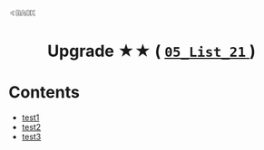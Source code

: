 <p align="left">
  <a href="../README.md">
    <img src="../../Z99-OTHERS/00-common/00-back.png" style="width:10%">
  </a>
</p>

<div align="center">
  <h1>
    Upgrade ★★ (
      <a href="https://drive.google.com/file/d/1bbLkJUrzqhrarNl3i0tO6SXG9Bkx2cmt/view?usp=drive_link">
        <code>05_List_21</code>
      </a>
    )
  </h1>
</div>

# Contents

-   [test1]()
-   [test2]()
-   [test3]()

